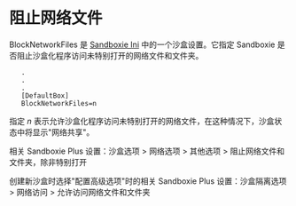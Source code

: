 # 阻止网络文件

BlockNetworkFiles 是 [Sandboxie Ini](SandboxieIni.md) 中的一个沙盒设置。它指定 Sandboxie 是否阻止沙盒化程序访问未特别打开的网络文件和文件夹。

```
   .
   .
   .
   [DefaultBox]
   BlockNetworkFiles=n
```

指定 _n_ 表示允许沙盒化程序访问未特别打开的网络文件，在这种情况下，沙盒状态中将显示"网络共享"。

相关 Sandboxie Plus 设置：沙盒选项 > 网络选项 > 其他选项 > 阻止网络文件和文件夹，除非特别打开

创建新沙盒时选择"配置高级选项"时的相关 Sandboxie Plus 设置：沙盒隔离选项 > 网络访问 > 允许访问网络文件和文件夹 